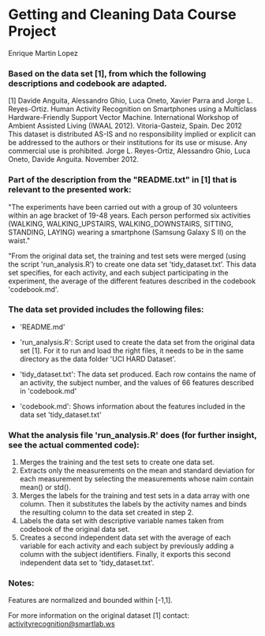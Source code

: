# Getting and Cleaning Data Course Project
Enrique Martin Lopez

### Based on the data set [1], from which the following descriptions and codebook are adapted.
[1] Davide Anguita, Alessandro Ghio, Luca Oneto, Xavier Parra and Jorge L. Reyes-Ortiz. Human Activity Recognition on Smartphones using a Multiclass Hardware-Friendly Support Vector Machine. International Workshop of Ambient Assisted Living (IWAAL 2012). Vitoria-Gasteiz, Spain. Dec 2012
This dataset is distributed AS-IS and no responsibility implied or explicit can be addressed to the authors or their institutions for its use or misuse. Any commercial use is prohibited.
Jorge L. Reyes-Ortiz, Alessandro Ghio, Luca Oneto, Davide Anguita. November 2012.


### Part of the description from the "README.txt" in [1] that is relevant to the presented work:
"The experiments have been carried out with a group of 30 volunteers within an age bracket of 19-48 years.
Each person performed six activities (WALKING, WALKING_UPSTAIRS, WALKING_DOWNSTAIRS, SITTING, STANDING, LAYING) wearing a smartphone (Samsung Galaxy S II) on the waist."

"From the original data set, the training and test sets were merged (using the script 'run_analysis.R') to create one data set 'tidy_dataset.txt'.
This data set specifies, for each activity, and each subject participating in the experiment, the average of the different features described in the codebook 'codebook.md'.


### The data set provided includes the following files:

* 'README.md'

* 'run_analysis.R': Script used to create the data set from the original data set [1]. For it to run and load the right files, it needs to be in the same directory as the data folder 'UCI HARD Dataset'.

* 'tidy_dataset.txt': The data set produced. Each row contains the name of an activity, the subject number, and the values of 66 features described in 'codebook.md'

* 'codebook.md': Shows information about the features included in the data set 'tidy_dataset.txt'


### What the analysis file 'run_analysis.R' does (for further insight, see the actual commented code):

1. Merges the training and the test sets to create one data set.
2. Extracts only the measurements on the mean and standard deviation for each measurement by selecting the measurements whose naim contain mean() or std().
3. Merges the labels for the training and test sets in a data array with one column. Then it substitutes the labels by the activity names and binds the resulting column to the data set created in step 2.
4. Labels the data set with descriptive variable names taken from codebook of the original data set.
5. Creates a second independent data set with the average of each variable for each activity and each subject by previously adding a column with the subject identifiers.
Finally, it exports this second independent data set to 'tidy_dataset.txt'.


### Notes: 

Features are normalized and bounded within [-1,1].

For more information on the original dataset [1] contact: activityrecognition@smartlab.ws